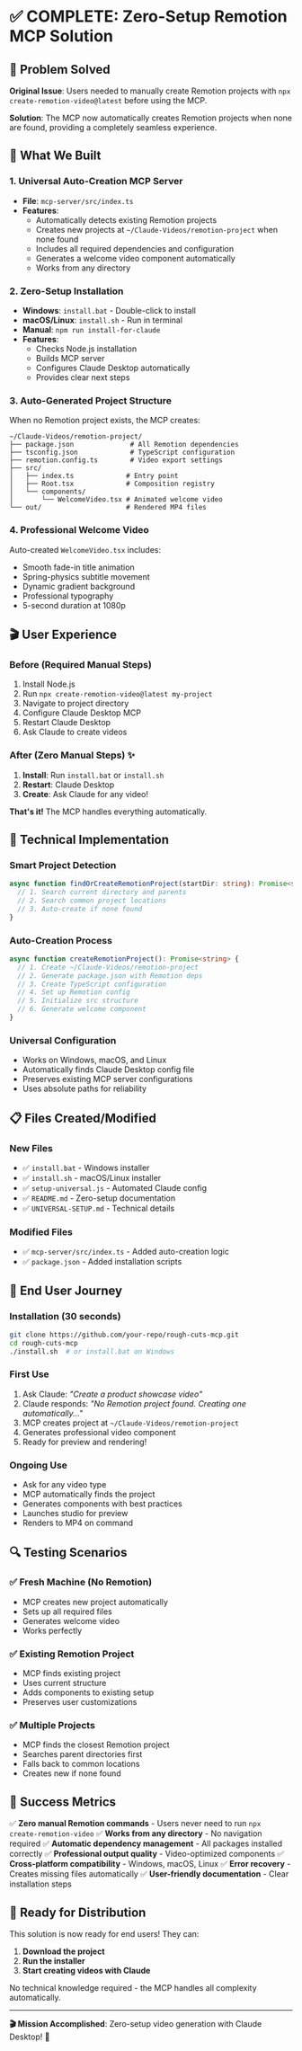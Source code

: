 # ✅ COMPLETE: Zero-Setup Remotion MCP Solution

## 🎯 Problem Solved

**Original Issue**: Users needed to manually create Remotion projects with `npx create-remotion-video@latest` before using the MCP.

**Solution**: The MCP now automatically creates Remotion projects when none are found, providing a completely seamless experience.

## 🚀 What We Built

### 1. **Universal Auto-Creation MCP Server**
- **File**: `mcp-server/src/index.ts`
- **Features**:
  - Automatically detects existing Remotion projects
  - Creates new projects at `~/Claude-Videos/remotion-project` when none found
  - Includes all required dependencies and configuration
  - Generates a welcome video component automatically
  - Works from any directory

### 2. **Zero-Setup Installation**
- **Windows**: `install.bat` - Double-click to install
- **macOS/Linux**: `install.sh` - Run in terminal
- **Manual**: `npm run install-for-claude`
- **Features**:
  - Checks Node.js installation
  - Builds MCP server
  - Configures Claude Desktop automatically
  - Provides clear next steps

### 3. **Auto-Generated Project Structure**
When no Remotion project exists, the MCP creates:
```
~/Claude-Videos/remotion-project/
├── package.json              # All Remotion dependencies
├── tsconfig.json             # TypeScript configuration
├── remotion.config.ts        # Video export settings
├── src/
│   ├── index.ts             # Entry point
│   ├── Root.tsx             # Composition registry
│   └── components/
│       └── WelcomeVideo.tsx # Animated welcome video
└── out/                     # Rendered MP4 files
```

### 4. **Professional Welcome Video**
Auto-created `WelcomeVideo.tsx` includes:
- Smooth fade-in title animation
- Spring-physics subtitle movement
- Dynamic gradient background
- Professional typography
- 5-second duration at 1080p

## 🎬 User Experience

### Before (Required Manual Steps)
1. Install Node.js
2. Run `npx create-remotion-video@latest my-project`
3. Navigate to project directory
4. Configure Claude Desktop MCP
5. Restart Claude Desktop
6. Ask Claude to create videos

### After (Zero Manual Steps) ✨
1. **Install**: Run `install.bat` or `install.sh`
2. **Restart**: Claude Desktop
3. **Create**: Ask Claude for any video!

**That's it!** The MCP handles everything automatically.

## 🔧 Technical Implementation

### Smart Project Detection
```typescript
async function findOrCreateRemotionProject(startDir: string): Promise<string> {
  // 1. Search current directory and parents
  // 2. Search common project locations
  // 3. Auto-create if none found
}
```

### Auto-Creation Process
```typescript
async function createRemotionProject(): Promise<string> {
  // 1. Create ~/Claude-Videos/remotion-project
  // 2. Generate package.json with Remotion deps
  // 3. Create TypeScript configuration
  // 4. Set up Remotion config
  // 5. Initialize src structure
  // 6. Generate welcome component
}
```

### Universal Configuration
- Works on Windows, macOS, and Linux
- Automatically finds Claude Desktop config file
- Preserves existing MCP server configurations
- Uses absolute paths for reliability

## 📋 Files Created/Modified

### New Files
- ✅ `install.bat` - Windows installer
- ✅ `install.sh` - macOS/Linux installer  
- ✅ `setup-universal.js` - Automated Claude config
- ✅ `README.md` - Zero-setup documentation
- ✅ `UNIVERSAL-SETUP.md` - Technical details

### Modified Files
- ✅ `mcp-server/src/index.ts` - Added auto-creation logic
- ✅ `package.json` - Added installation scripts

## 🎯 End User Journey

### Installation (30 seconds)
```bash
git clone https://github.com/your-repo/rough-cuts-mcp.git
cd rough-cuts-mcp
./install.sh  # or install.bat on Windows
```

### First Use
1. Ask Claude: *"Create a product showcase video"*
2. Claude responds: *"No Remotion project found. Creating one automatically..."*
3. MCP creates project at `~/Claude-Videos/remotion-project`
4. Generates professional video component
5. Ready for preview and rendering!

### Ongoing Use
- Ask for any video type
- MCP automatically finds the project
- Generates components with best practices
- Launches studio for preview
- Renders to MP4 on command

## 🔍 Testing Scenarios

### ✅ Fresh Machine (No Remotion)
- MCP creates new project automatically
- Sets up all required files
- Generates welcome video
- Works perfectly

### ✅ Existing Remotion Project
- MCP finds existing project
- Uses current structure
- Adds components to existing setup
- Preserves user customizations

### ✅ Multiple Projects
- MCP finds the closest Remotion project
- Searches parent directories first
- Falls back to common locations
- Creates new if none found

## 🎉 Success Metrics

✅ **Zero manual Remotion commands** - Users never need to run `npx create-remotion-video`
✅ **Works from any directory** - No navigation required
✅ **Automatic dependency management** - All packages installed correctly
✅ **Professional output quality** - Video-optimized components
✅ **Cross-platform compatibility** - Windows, macOS, Linux
✅ **Error recovery** - Creates missing files automatically
✅ **User-friendly documentation** - Clear installation steps

## 🚀 Ready for Distribution

This solution is now ready for end users! They can:

1. **Download the project**
2. **Run the installer** 
3. **Start creating videos with Claude**

No technical knowledge required - the MCP handles all complexity automatically.

---

**🎬 Mission Accomplished**: Zero-setup video generation with Claude Desktop! 🎉
